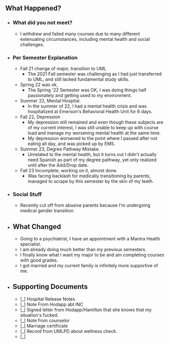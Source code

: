 ## What Happened?
- ### What did you not meet?
	- I withdrew and failed many courses due to many different extenuating circumstances, including mental health and social challenges.
- ### Per Semester Explanation
	- Fall 21 change of major, transition to UML
		- The 2021 Fall semester was challenging as I had just transferred to UML, and still lacked fundamental study skills.
	- Spring 22 was ok,
		- The Spring '22 Semester was OK, I was doing things half passionately and getting used to my environment.
	- Summer 22, Mental Hospital.
		- In the summer of 22, I had a mental health crisis and was hospitalized at Emerson's Behavioral Health Unit for 6 days.
	- Fall 22, Depression
		- My depression still remained and even though these subjects are of my current interest, I was still unable to keep up with course load and manage my worsening mental health at the same time.
		- My depression worsened to the point where I passed after not eating all day, and was picked up by EMS.
	- Summer 23, Degree Pathway Mistake.
		- Unrelated to the mental health, but it turns out I didn't actually need Spanish as part of my degree pathway, yet only realized until after the Add/Drop date.
	- Fall 23 Incomplete, working on it, almost done.
		- Was facing backlash for medically transitioning by parents, managed to scrape by this semester by the skin of my teeth.
- ### Social Stuff
	- Recently cut off from abusive parents because I'm undergoing medical gender transition.
- ## What Changed
	- Going to a psychiatrist, I have an appointment with a Mantra Health specialist.
	- I am already doing much better than my previous semesters.
	- I finally know what I want my major to be and am completing courses with good grades.
	- I got married and my current family is infinitely more supportive of me.
- ## Supporting Documents
	- [_] Hospital Release Notes
	- [_] Note From Hodapp abt INC
	- [_] Signed letter from Hodapp/Hamilton that she knows that my situation's fucked.
	- [_] Note from counselor
	- [_] Marriage certificate
	- [_] Record from UMLPD about wellness check.
	- [_]